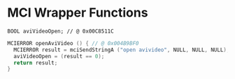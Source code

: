 # MCI Wrapper Functions

`BOOL aviVideoOpen; // @ 0x00C8511C`

```c
MCIERROR openAviVideo () { // @ 0x004B9BF0
  MCIERROR result = mciSendStringA ("open avivideo", NULL, NULL, NULL); // string @ 0x004E3770
  aviVideoOpen = (result == 0);
  return result;
}
```